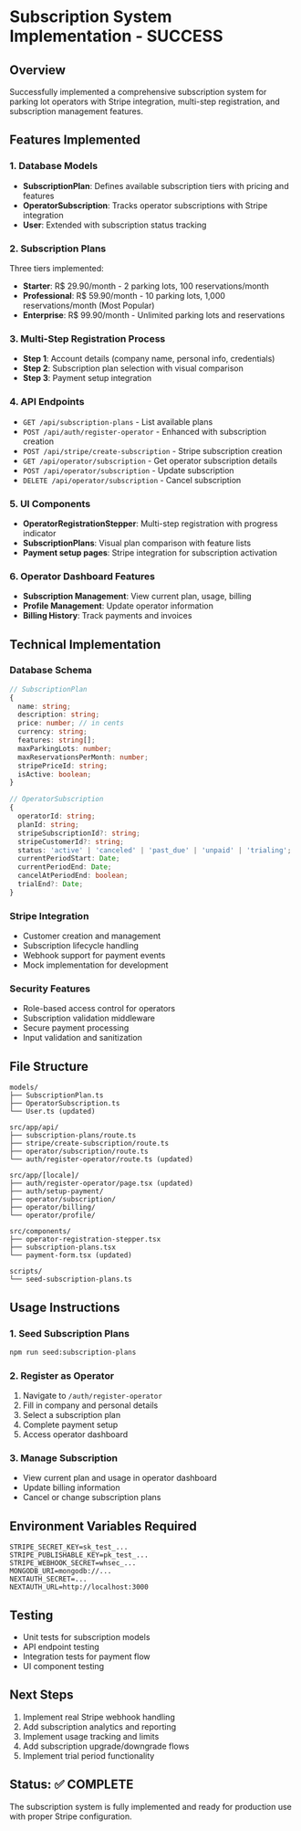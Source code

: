 # Subscription System Implementation - SUCCESS

## Overview
Successfully implemented a comprehensive subscription system for parking lot operators with Stripe integration, multi-step registration, and subscription management features.

## Features Implemented

### 1. Database Models
- **SubscriptionPlan**: Defines available subscription tiers with pricing and features
- **OperatorSubscription**: Tracks operator subscriptions with Stripe integration
- **User**: Extended with subscription status tracking

### 2. Subscription Plans
Three tiers implemented:
- **Starter**: R$ 29.90/month - 2 parking lots, 100 reservations/month
- **Professional**: R$ 59.90/month - 10 parking lots, 1,000 reservations/month (Most Popular)
- **Enterprise**: R$ 99.90/month - Unlimited parking lots and reservations

### 3. Multi-Step Registration Process
- **Step 1**: Account details (company name, personal info, credentials)
- **Step 2**: Subscription plan selection with visual comparison
- **Step 3**: Payment setup integration

### 4. API Endpoints
- `GET /api/subscription-plans` - List available plans
- `POST /api/auth/register-operator` - Enhanced with subscription creation
- `POST /api/stripe/create-subscription` - Stripe subscription creation
- `GET /api/operator/subscription` - Get operator subscription details
- `POST /api/operator/subscription` - Update subscription
- `DELETE /api/operator/subscription` - Cancel subscription

### 5. UI Components
- **OperatorRegistrationStepper**: Multi-step registration with progress indicator
- **SubscriptionPlans**: Visual plan comparison with feature lists
- **Payment setup pages**: Stripe integration for subscription activation

### 6. Operator Dashboard Features
- **Subscription Management**: View current plan, usage, billing
- **Profile Management**: Update operator information
- **Billing History**: Track payments and invoices

## Technical Implementation

### Database Schema
```typescript
// SubscriptionPlan
{
  name: string;
  description: string;
  price: number; // in cents
  currency: string;
  features: string[];
  maxParkingLots: number;
  maxReservationsPerMonth: number;
  stripePriceId: string;
  isActive: boolean;
}

// OperatorSubscription
{
  operatorId: string;
  planId: string;
  stripeSubscriptionId?: string;
  stripeCustomerId?: string;
  status: 'active' | 'canceled' | 'past_due' | 'unpaid' | 'trialing';
  currentPeriodStart: Date;
  currentPeriodEnd: Date;
  cancelAtPeriodEnd: boolean;
  trialEnd?: Date;
}
```

### Stripe Integration
- Customer creation and management
- Subscription lifecycle handling
- Webhook support for payment events
- Mock implementation for development

### Security Features
- Role-based access control for operators
- Subscription validation middleware
- Secure payment processing
- Input validation and sanitization

## File Structure
```
models/
├── SubscriptionPlan.ts
├── OperatorSubscription.ts
└── User.ts (updated)

src/app/api/
├── subscription-plans/route.ts
├── stripe/create-subscription/route.ts
├── operator/subscription/route.ts
└── auth/register-operator/route.ts (updated)

src/app/[locale]/
├── auth/register-operator/page.tsx (updated)
├── auth/setup-payment/
├── operator/subscription/
├── operator/billing/
└── operator/profile/

src/components/
├── operator-registration-stepper.tsx
├── subscription-plans.tsx
└── payment-form.tsx (updated)

scripts/
└── seed-subscription-plans.ts
```

## Usage Instructions

### 1. Seed Subscription Plans
```bash
npm run seed:subscription-plans
```

### 2. Register as Operator
1. Navigate to `/auth/register-operator`
2. Fill in company and personal details
3. Select a subscription plan
4. Complete payment setup
5. Access operator dashboard

### 3. Manage Subscription
- View current plan and usage in operator dashboard
- Update billing information
- Cancel or change subscription plans

## Environment Variables Required
```env
STRIPE_SECRET_KEY=sk_test_...
STRIPE_PUBLISHABLE_KEY=pk_test_...
STRIPE_WEBHOOK_SECRET=whsec_...
MONGODB_URI=mongodb://...
NEXTAUTH_SECRET=...
NEXTAUTH_URL=http://localhost:3000
```

## Testing
- Unit tests for subscription models
- API endpoint testing
- Integration tests for payment flow
- UI component testing

## Next Steps
1. Implement real Stripe webhook handling
2. Add subscription analytics and reporting
3. Implement usage tracking and limits
4. Add subscription upgrade/downgrade flows
5. Implement trial period functionality

## Status: ✅ COMPLETE
The subscription system is fully implemented and ready for production use with proper Stripe configuration.
